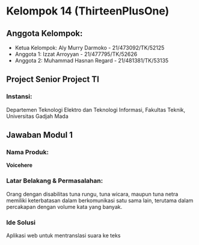 # Kelompok 14 (ThirteenPlusOne)

## Anggota Kelompok:
- Ketua Kelompok: Aly Murry Darmoko - 21/473092/TK/52125
- Anggota 1: Izzat Arroyyan - 21/477795/TK/52626
- Anggota 2: Muhammad Hasnan Regard - 21/481381/TK/53135

## Project Senior Project TI

### Instansi:
Departemen Teknologi Elektro dan Teknologi Informasi, Fakultas Teknik, Universitas Gadjah Mada

## Jawaban Modul 1

### Nama Produk:
**Voicehere**

### Latar Belakang & Permasalahan:
Orang dengan disabilitas tuna rungu, tuna wicara, maupun tuna netra memiliki keterbatasan dalam berkomunikasi satu sama lain, terutama dalam percakapan dengan volume kata yang banyak.

### Ide Solusi
Aplikasi web untuk mentranslasi suara ke teks